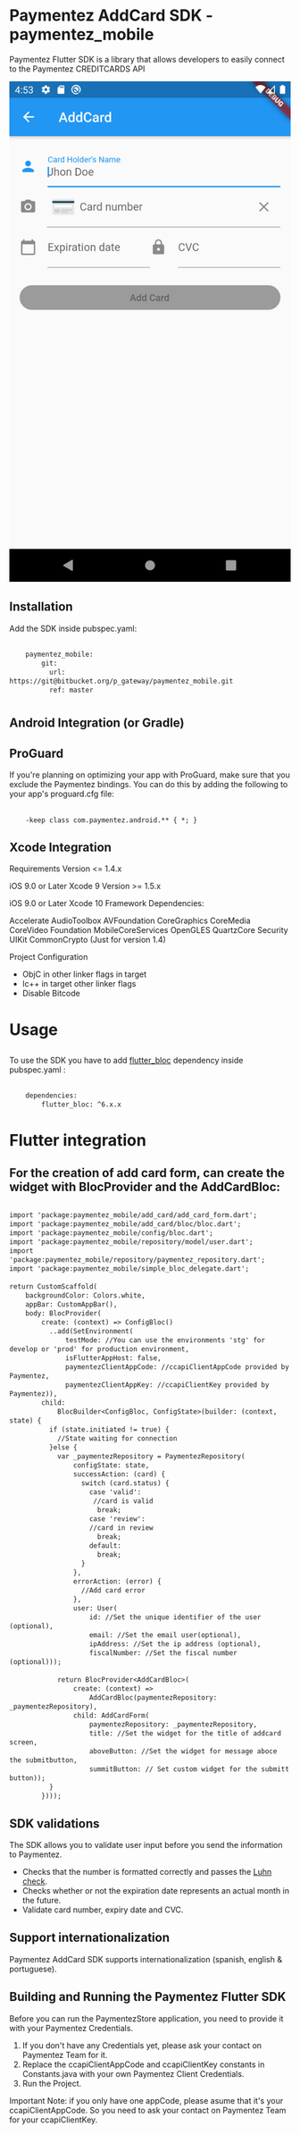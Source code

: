 # Paymentez AddCard SDK  - paymentez_mobile

Paymentez Flutter SDK is a library that allows developers to easily connect to the Paymentez CREDITCARDS API

![AddCardSDK](sdk_example.png)

## Installation

Add the SDK inside pubspec.yaml:
##
		paymentez_mobile:
			git:
      		  url: https://git@bitbucket.org/p_gateway/paymentez_mobile.git
      		  ref: master

#

## Android Integration (or Gradle)

## ProGuard

If you're planning on optimizing your app with ProGuard, make sure that you exclude the Paymentez bindings.
You can do this by adding the following to your app's proguard.cfg file:
##
		-keep class com.paymentez.android.** { *; }
##

## Xcode Integration

Requirements
Version <= 1.4.x

iOS 9.0 or Later
Xcode 9
Version >= 1.5.x

iOS 9.0 or Later
Xcode 10
Framework Dependencies:

Accelerate AudioToolbox AVFoundation CoreGraphics CoreMedia CoreVideo Foundation MobileCoreServices OpenGLES QuartzCore Security UIKit CommonCrypto (Just for version 1.4)

Project Configuration

- ObjC in other linker flags in target
- lc++ in target other linker flags
- Disable Bitcode


# Usage

##

To use the SDK you have to add [flutter_bloc](https://pub.dev/packages/flutter_bloc) dependency inside pubspec.yaml :
##
		dependencies:
			flutter_bloc: ^6.x.x
##

# Flutter integration
##
## For the creation of add card form, can create the widget with BlocProvider and the AddCardBloc:
##

	import 'package:paymentez_mobile/add_card/add_card_form.dart';
	import 'package:paymentez_mobile/add_card/bloc/bloc.dart';
	import 'package:paymentez_mobile/config/bloc.dart';
	import 'package:paymentez_mobile/repository/model/user.dart';
	import 'package:paymentez_mobile/repository/paymentez_repository.dart';
	import 'package:paymentez_mobile/simple_bloc_delegate.dart';

	return CustomScaffold(
        backgroundColor: Colors.white,
        appBar: CustomAppBar(),
        body: BlocProvider(
            create: (context) => ConfigBloc()
              ..add(SetEnvironment(
                  testMode: //You can use the environments 'stg' for develop or 'prod' for production environment,
                  isFlutterAppHost: false,
                  paymentezClientAppCode: //ccapiClientAppCode provided by Paymentez,
                  paymentezClientAppKey: //ccapiClientKey provided by Paymentez)),
            child:
                BlocBuilder<ConfigBloc, ConfigState>(builder: (context, state) {
              if (state.initiated != true) {
                //State waiting for connection
              }else {
                var _paymentezRepository = PaymentezRepository(
                    configState: state,
                    successAction: (card) {
                      switch (card.status) {
                        case 'valid':
                         //card is valid
                          break;
                        case 'review':
                        //card in review
                          break;
                        default:
                          break;
                      }
                    },
                    errorAction: (error) {
                      //Add card error
                    },
                    user: User(
                        id: //Set the unique identifier of the user (optional),
                        email: //Set the email user(optional),
                        ipAddress: //Set the ip address (optional),
                        fiscalNumber: //Set the fiscal number (optional)));

                return BlocProvider<AddCardBloc>(
                    create: (context) =>
                        AddCardBloc(paymentezRepository: _paymentezRepository),
                    child: AddCardForm(
                        paymentezRepository: _paymentezRepository,
                        title: //Set the widget for the title of addcard screen,
                        aboveButton: //Set the widget for message aboce the submitbutton,
                        summitButton: // Set custom widget for the submitt button));
              }
            })));
##

## SDK validations

The SDK allows you to validate user input before you send the information to Paymentez.

- Checks that the number is formatted correctly and passes the [Luhn check](https://en.wikipedia.org/wiki/Luhn_algorithm).
- Checks whether or not the expiration date represents an actual month in the future.
- Validate card number, expiry date and CVC.

## Support internationalization

Paymentez AddCard SDK supports internationalization (spanish, english & portuguese).



## Building and Running the Paymentez Flutter SDK

Before you can run the PaymentezStore application, you need to provide it with your Paymentez Credentials.

1. If you don't have any Credentials yet, please ask your contact on Paymentez Team for it.
2. Replace the ccapiClientAppCode and ccapiClientKey constants in Constants.java with your own Paymentez Client Credentials.
3. Run the Project.

Important Note: if you only have one appCode, please asume that it's your ccapiClientAppCode. So you need to ask your contact on Paymentez Team for your ccapiClientKey.





